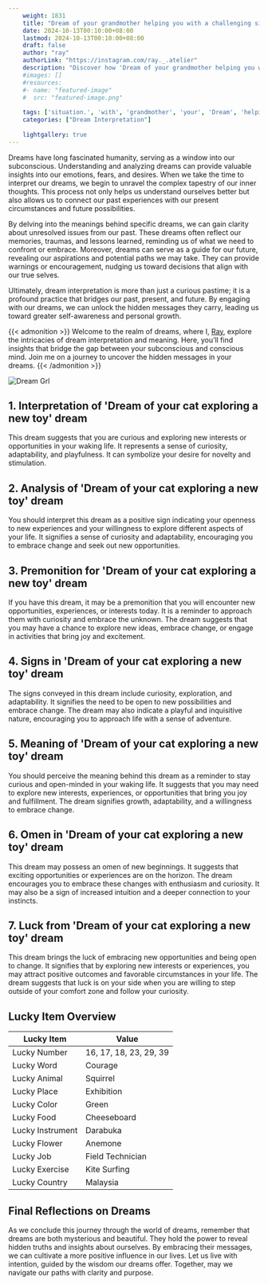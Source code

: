 ```yaml
---
    weight: 1831
    title: "Dream of your grandmother helping you with a challenging situation."  # Assuming 'title' column exists
    date: 2024-10-13T00:10:00+08:00
    lastmod: 2024-10-13T00:10:00+08:00
    draft: false
    author: "ray"
    authorLink: "https://instagram.com/ray._.atelier"
    description: "Discover how 'Dream of your grandmother helping you with a challenging situation.' can interpret your future and uncover its significant meanings in your life."
    #images: []
    #resources:
    #- name: "featured-image"
    #  src: "featured-image.png"
    
    tags: ['situation.', 'with', 'grandmother', 'your', 'Dream', 'helping', 'challenging', 'a', 'of', 'you']
    categories: ["Dream Interpretation"]
    
    lightgallery: true
---
```

    
Dreams have long fascinated humanity, serving as a window into our subconscious. Understanding and analyzing dreams can provide valuable insights into our emotions, fears, and desires. When we take the time to interpret our dreams, we begin to unravel the complex tapestry of our inner thoughts. This process not only helps us understand ourselves better but also allows us to connect our past experiences with our present circumstances and future possibilities.

By delving into the meanings behind specific dreams, we can gain clarity about unresolved issues from our past. These dreams often reflect our memories, traumas, and lessons learned, reminding us of what we need to confront or embrace. Moreover, dreams can serve as a guide for our future, revealing our aspirations and potential paths we may take. They can provide warnings or encouragement, nudging us toward decisions that align with our true selves.

Ultimately, dream interpretation is more than just a curious pastime; it is a profound practice that bridges our past, present, and future. By engaging with our dreams, we can unlock the hidden messages they carry, leading us toward greater self-awareness and personal growth.

{{< admonition >}}
Welcome to the realm of dreams, where I, [Ray](https://instagram.com/ray._.atelier), explore the intricacies of dream interpretation and meaning. Here, you’ll find insights that bridge the gap between your subconscious and conscious mind. Join me on a journey to uncover the hidden messages in your dreams.
{{< /admonition >}}

![Dream Grl](https://cdn.pixabay.com/photo/2017/11/02/03/35/gothic-2910057_1280.jpg "Dream Grl")

## 1. Interpretation of 'Dream of your cat exploring a new toy' dream
 This dream suggests that you are curious and exploring new interests or opportunities in your waking life. It represents a sense of curiosity, adaptability, and playfulness. It can symbolize your desire for novelty and stimulation.

## 2. Analysis of 'Dream of your cat exploring a new toy' dream
 You should interpret this dream as a positive sign indicating your openness to new experiences and your willingness to explore different aspects of your life. It signifies a sense of curiosity and adaptability, encouraging you to embrace change and seek out new opportunities.

## 3. Premonition for 'Dream of your cat exploring a new toy' dream
 If you have this dream, it may be a premonition that you will encounter new opportunities, experiences, or interests today. It is a reminder to approach them with curiosity and embrace the unknown. The dream suggests that you may have a chance to explore new ideas, embrace change, or engage in activities that bring joy and excitement.

## 4. Signs in 'Dream of your cat exploring a new toy' dream
 The signs conveyed in this dream include curiosity, exploration, and adaptability. It signifies the need to be open to new possibilities and embrace change. The dream may also indicate a playful and inquisitive nature, encouraging you to approach life with a sense of adventure.

## 5. Meaning of 'Dream of your cat exploring a new toy' dream
 You should perceive the meaning behind this dream as a reminder to stay curious and open-minded in your waking life. It suggests that you may need to explore new interests, experiences, or opportunities that bring you joy and fulfillment. The dream signifies growth, adaptability, and a willingness to embrace change.

## 6. Omen in 'Dream of your cat exploring a new toy' dream
 This dream may possess an omen of new beginnings. It suggests that exciting opportunities or experiences are on the horizon. The dream encourages you to embrace these changes with enthusiasm and curiosity. It may also be a sign of increased intuition and a deeper connection to your instincts.

## 7. Luck from 'Dream of your cat exploring a new toy' dream
 This dream brings the luck of embracing new opportunities and being open to change. It signifies that by exploring new interests or experiences, you may attract positive outcomes and favorable circumstances in your life. The dream suggests that luck is on your side when you are willing to step outside of your comfort zone and follow your curiosity.

## Lucky Item Overview
| Lucky Item          | Value              |
|---------------|--------------------|
| Lucky Number        | 16, 17, 18, 23, 29, 39  |
| Lucky Word          | Courage |
| Lucky Animal        | Squirrel |
| Lucky Place         | Exhibition     |
| Lucky Color         | Green     |
| Lucky Food          | Cheeseboard      |
| Lucky Instrument    | Darabuka |
| Lucky Flower        | Anemone    |
| Lucky Job           | Field Technician       |
| Lucky Exercise      | Kite Surfing  |
| Lucky Country       | Malaysia    |


##  Final Reflections on Dreams

As we conclude this journey through the world of dreams, remember that dreams are both mysterious and beautiful. They hold the power to reveal hidden truths and insights about ourselves. By embracing their messages, we can cultivate a more positive influence in our lives. Let us live with intention, guided by the wisdom our dreams offer. Together, may we navigate our paths with clarity and purpose.
